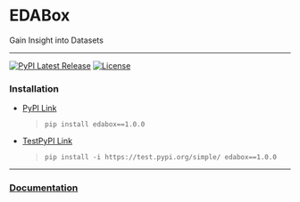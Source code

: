 # EDABox
Gain Insight into Datasets

---
[![PyPI Latest Release](https://img.shields.io/pypi/v/edabox.svg)](https://pypi.org/project/edabox/)
[![License](https://img.shields.io/pypi/l/pandas.svg)](https://github.com/poushalimukherjee/edabox/blob/main/LICENSE)

### Installation
- [PyPI Link](https://pypi.org/project/edabox/)
  > ```pip install edabox==1.0.0```
- [TestPyPI Link](https://test.pypi.org/project/edabox/)
  > ```pip install -i https://test.pypi.org/simple/ edabox==1.0.0```

---  

### [Documentation](https://edabox.tiiny.site/)
